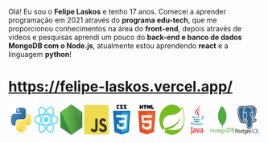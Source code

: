 Olá! Eu sou o **Felipe Laskos** e tenho 17 anos. Comecei a aprender programação em 2021 através do **programa edu-tech**, que me proporcionou conhecimentos na área do **front-end**, depois através de videos e pesquisas aprendi um pouco do **back-end e banco de dados MongoDB com o Node.js**, atualmente estou aprendendo **react** e a linguagem **python**!
  ##
  
  # https://felipe-laskos.vercel.app/


<div>
      <img src="https://github.com/devicons/devicon/blob/master/icons/python/python-original.svg" height="60" width="50" align="left"/>
      <img src="https://github.com/devicons/devicon/blob/master/icons/react/react-original.svg" height="60" width="50" align="left"/>
      <img src="https://github.com/devicons/devicon/blob/master/icons/nodejs/nodejs-original.svg" height="60" width="50" align="left"/>
      <img src="https://github.com/devicons/devicon/blob/master/icons/javascript/javascript-original.svg" height="60" width="50" align="left"/>
      <img src="https://github.com/devicons/devicon/blob/master/icons/css3/css3-original-wordmark.svg" height="60" width="50" align="left"/>
      <img src="https://github.com/devicons/devicon/blob/master/icons/html5/html5-original-wordmark.svg" height="60" width="50" align="left"/>
      <img src="https://github.com/devicons/devicon/blob/master/icons/spring/spring-original.svg" height="60" width="50" align="left"/>
      <img src="https://github.com/devicons/devicon/blob/master/icons/java/java-original-wordmark.svg" height="60" width="50" align="left"/>
      <img src="https://github.com/devicons/devicon/blob/master/icons/mongodb/mongodb-plain-wordmark.svg" height="60" width="50" align="left"/>
      <img src="https://github.com/devicons/devicon/blob/master/icons/postgresql/postgresql-original-wordmark.svg" height="60" width="50" align="left"/>
</div>
